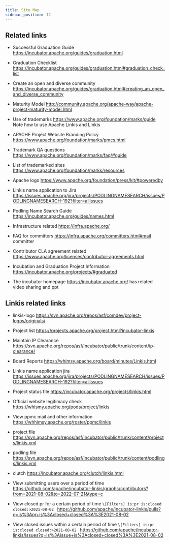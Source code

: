 ```yaml
---
title: Site Map
sidebar_position: 12
---
```


## Related links 

- Successful Graduation Guide https://incubator.apache.org/guides/graduation.html

- Graduation Checklist https://incubator.apache.org/guides/graduation.html#graduation_check_list

- Create an open and diverse community https://incubator.apache.org/guides/graduation.html#creating_an_open_and_diverse_community

- Maturity Model http://community.apache.org/apache-way/apache-project-maturity-model.html

- Use of trademarks https://www.apache.org/foundation/marks/guide Note how to use Apache Linkis and Linkis

- APACHE Project Website Branding Policy https://www.apache.org/foundation/marks/pmcs.html

- Trademark QA questions https://www.apache.org/foundation/marks/faq/#guide

- List of trademarked sites https://www.apache.org/foundation/marks/resources

- Apache logo https://www.apache.org/foundation/press/kit/#poweredby 

- Linkis name application to Jira https://issues.apache.org/jira/projects/PODLINGNAMESEARCH/issues/PODLINGNAMESEARCH-192?filter=allissues

- Podling Name Search Guide https://incubator.apache.org/guides/names.html

- Infrastructure related https://infra.apache.org/

- FAQ for committers https://infra.apache.org/committers.html#mail committer

- Contributor CLA agreement related https://www.apache.org/licenses/contributor-agreements.html

- Incubation and Graduation Project Information https://incubator.apache.org/projects/#graduated

- The incubator homepage https://incubator.apache.org/ has related video sharing and ppt


## Linkis related links
- linkis-logo https://svn.apache.org/repos/asf/comdev/project-logos/originals/
- Project list https://projects.apache.org/project.html?incubator-linkis
- Maintain IP Clearance https://svn.apache.org/repos/asf/incubator/public/trunk/content/ip-clearance/
- Board Reports https://whimsy.apache.org/board/minutes/Linkis.html
- Linkis name application jira https://issues.apache.org/jira/projects/PODLINGNAMESEARCH/issues/PODLINGNAMESEARCH-192?filter=allissues
- Project status file https://incubator.apache.org/projects/linkis.html
- Official website legitimacy check https://whismy.apache.org/pods/project/linkis
- View ppmc mail and other information https://whhimsy.apache.org/roster/ppmc/linkis
- project file https://svn.apache.org/repos/asf/incubator/public/trunk/content/projects/linkis.xml
- podling file https://svn.apache.org/repos/asf/incubator/public/trunk/content/podlings/linkis.yml
- clutch https://incubator.apache.org/clutch/linkis.html


- View submitting users over a period of time
https://github.com/apache/incubator-linkis/graphs/contributors?from=2021-08-02&to=2022-07-21&type=c

- View closed pr for a certain period of time
`\[Filters] is:pr is:closed closed:>2021-08-02 `
https://github.com/apache/incubator-linkis/pulls?q=is%3Apr+is%3Aclosed+closed%3A%3E2021-08-02


- View closed issues within a certain period of time
`\[Filters] is:pr is:closed closed:>2021-08-02 `
https://github.com/apache/incubator-linkis/issues?q=is%3Aissue+is%3Aclosed+closed%3A%3E2021-08-02